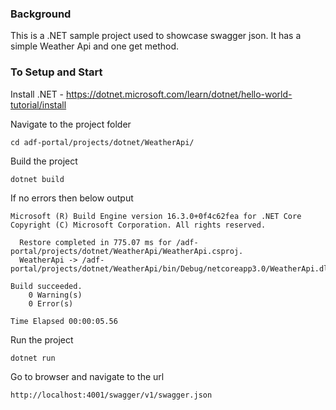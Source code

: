 ### Background
This is a .NET sample project used to showcase swagger json. It has a simple Weather Api and one get method.

### To Setup and Start
Install .NET - https://dotnet.microsoft.com/learn/dotnet/hello-world-tutorial/install

Navigate to the project folder
```
cd adf-portal/projects/dotnet/WeatherApi/
```

Build the project
```
dotnet build
```

If no errors then below output
```
Microsoft (R) Build Engine version 16.3.0+0f4c62fea for .NET Core
Copyright (C) Microsoft Corporation. All rights reserved.

  Restore completed in 775.07 ms for /adf-portal/projects/dotnet/WeatherApi/WeatherApi.csproj.
  WeatherApi -> /adf-portal/projects/dotnet/WeatherApi/bin/Debug/netcoreapp3.0/WeatherApi.dll

Build succeeded.
    0 Warning(s)
    0 Error(s)

Time Elapsed 00:00:05.56
```

Run the project
```
dotnet run
```

Go to browser and navigate to the url
```
http://localhost:4001/swagger/v1/swagger.json
```
